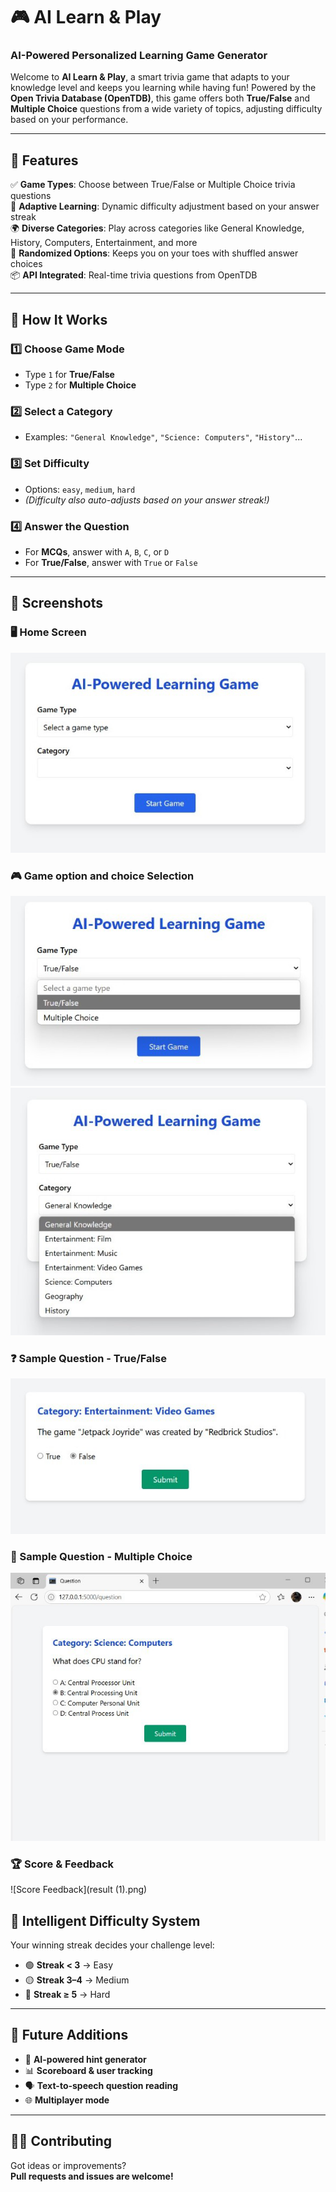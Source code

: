 # 🎮 AI Learn & Play
### AI-Powered Personalized Learning Game Generator

Welcome to **AI Learn & Play**, a smart trivia game that adapts to your knowledge level and keeps you learning while having fun! Powered by the **Open Trivia Database (OpenTDB)**, this game offers both **True/False** and **Multiple Choice** questions from a wide variety of topics, adjusting difficulty based on your performance.

---

## 🚀 Features

✅ **Game Types**: Choose between True/False or Multiple Choice trivia questions  
🧠 **Adaptive Learning**: Dynamic difficulty adjustment based on your answer streak  
🌍 **Diverse Categories**: Play across categories like General Knowledge, History, Computers, Entertainment, and more  
🔁 **Randomized Options**: Keeps you on your toes with shuffled answer choices  
📦 **API Integrated**: Real-time trivia questions from OpenTDB  

---

## 🧩 How It Works

### 1️⃣ Choose Game Mode
- Type `1` for **True/False**
- Type `2` for **Multiple Choice**

### 2️⃣ Select a Category
- Examples: `"General Knowledge"`, `"Science: Computers"`, `"History"`...

### 3️⃣ Set Difficulty
- Options: `easy`, `medium`, `hard`  
- *(Difficulty also auto-adjusts based on your answer streak!)*

### 4️⃣ Answer the Question
- For **MCQs**, answer with `A`, `B`, `C`, or `D`  
- For **True/False**, answer with `True` or `False`

---
## 📸 Screenshots

### 🖥️ Home Screen
![Home Screen](mainpage.png)

### 🎮 Game option and choice Selection
![Game option](choice.png)
![Game choice](categories.png)

### ❓ Sample Question - True/False
![True/False Question](truefalse.png)

### 🧠 Sample Question - Multiple Choice
![Multiple Choice Question](mcqs.png)

### 🏆 Score & Feedback
![Score Feedback](result (1).png)


## 🧠 Intelligent Difficulty System

Your winning streak decides your challenge level:

- 🟢 **Streak < 3** → Easy  
- 🟡 **Streak 3–4** → Medium  
- 🔴 **Streak ≥ 5** → Hard

---

## 🔮 Future Additions

- 🧠 **AI-powered hint generator**  
- 📊 **Scoreboard & user tracking**  
- 🗣️ **Text-to-speech question reading**  
- 🌐 **Multiplayer mode**

---

## 👩‍💻 Contributing

Got ideas or improvements?  
**Pull requests and issues are welcome!**
